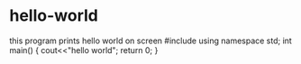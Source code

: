 # hello-world
this program prints hello world on screen
#include <iostream>
using namespace std;
int main()
{
  cout<<"hello world";
  return 0;
}
